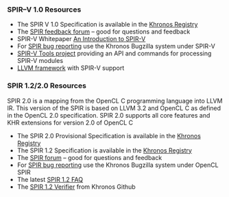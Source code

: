### SPIR–V 1.0 Resources

*   The SPIR V 1.0 Specification is available in the [Khronos Registry](https://www.khronos.org/registry/spir-v)
*   The [SPIR feedback forum](https://forums.khronos.org/showthread.php/12919-Feedback-SPIR-V) – good for questions and feedback
*   SPIR-V Whitepaper [An Introduction to SPIR-V](https://www.khronos.org/registry/spir-v/papers/WhitePaper.pdf)
*   For [SPIR bug reporting](https://www.khronos.org/bugzilla/enter_bug.cgi?product=SPIR-V) use the Khronos Bugzilla system under SPIR-V
*   [SPIR-V Tools project](https://github.com/KhronosGroup/SPIRV-Tools) providing an API and commands for processing SPIR-V modules
*   [LLVM framework](https://github.com/KhronosGroup/SPIRV-LLVM) with SPIR-V support

### SPIR 1.2/2.0 Resources

SPIR 2.0 is a mapping from the OpenCL C programming language into LLVM IR. This version of the SPIR is based on LLVM 3.2 and OpenCL C as defined in the OpenCL 2.0 specification. SPIR 2.0 supports all core features and KHR extensions for version 2.0 of OpenCL C

*   The SPIR 2.0 Provisional Specification is available in the [Khronos Registry](https://www.khronos.org/registry/spir)
*   The SPIR 1.2 Specification is available in the [Khronos Registry](https://www.khronos.org/registry/spir)
*   The [SPIR forum](/message_boards/forumdisplay.php/113-SPIR) – good for questions and feedback
*   For [SPIR bug reporting](https://www.khronos.org/bugzilla/enter_bug.cgi?product=OpenCL%20SPIR) use the Khronos Bugzilla system under OpenCL SPIR
*   The latest [SPIR 1.2 FAQ](/faq/spir)
*   The [SPIR 1.2 Verifier](https://github.com/KhronosGroup/SPIR/tree/spir_12) from Khronos Github